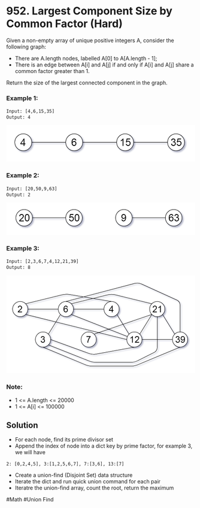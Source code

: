 # 952. Largest Component Size by Common Factor (Hard)

Given a non-empty array of unique positive integers A, consider the following graph:

- There are A.length nodes, labelled A[0] to A[A.length - 1];
- There is an edge between A[i] and A[j] if and only if A[i] and A[j] share a common factor greater than 1.

Return the size of the largest connected component in the graph.

### Example 1:
```
Input: [4,6,15,35]
Output: 4
```
![ex1](./ex1.png)

### Example 2:
```
Input: [20,50,9,63]
Output: 2
```
![ex2](./ex2.png)

### Example 3:
```
Input: [2,3,6,7,4,12,21,39]
Output: 8
```
![ex3](./ex3.png)

### Note:
- 1 <= A.length <= 20000
- 1 <= A[i] <= 100000

## Solution
- For each node, find its prime divisor set
- Append the index of node into a dict key by prime factor, for example 3, we will have
```
2: [0,2,4,5], 3:[1,2,5,6,7], 7:[3,6], 13:[7]
```
- Create a union-find (Disjoint Set) data structure
- Iterate the dict and run quick union command for each pair
- Iteratre the union-find array, count the root, return the maximum 

#Math #Union Find
